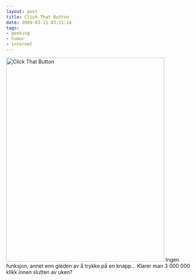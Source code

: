 ```yaml
---
layout: post
title: Click That Button
date: 2009-03-11 03:11:14
tags: 
- geeking
- humor
- internet
---
```

<a href="http://clickthatbutton.com/"><img src="http://pjatt.net/images/2009/03/clickthatbutton.png" alt="Click That Button" title="Click That Button" width="432" height="557" class="aligncenter size-full wp-image-797" /></a> 
Ingen funksjon, annet enn gleden av å trykke på en knapp... Klarer man 3 000 000 klikk innen slutten av uken?